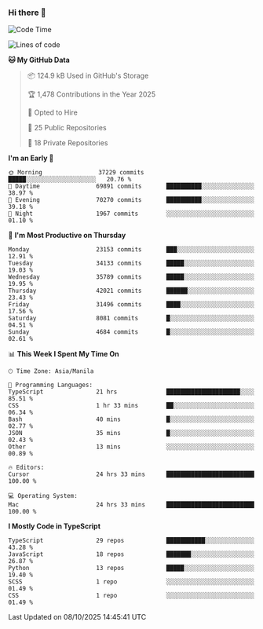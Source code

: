 ### Hi there 👋

<!--START_SECTION:waka-->
![Code Time](http://img.shields.io/badge/Code%20Time-2%2C203%20hrs%208%20mins-blue)

![Lines of code](https://img.shields.io/badge/From%20Hello%20World%20I%27ve%20Written-68.8%20million%20lines%20of%20code-blue)

**🐱 My GitHub Data** 

> 📦 124.9 kB Used in GitHub's Storage 
 > 
> 🏆 1,478 Contributions in the Year 2025
 > 
> 💼 Opted to Hire
 > 
> 📜 25 Public Repositories 
 > 
> 🔑 18 Private Repositories 
 > 
**I'm an Early 🐤** 

```text
🌞 Morning                37229 commits       █████░░░░░░░░░░░░░░░░░░░░   20.76 % 
🌆 Daytime                69891 commits       ██████████░░░░░░░░░░░░░░░   38.97 % 
🌃 Evening                70270 commits       ██████████░░░░░░░░░░░░░░░   39.18 % 
🌙 Night                  1967 commits        ░░░░░░░░░░░░░░░░░░░░░░░░░   01.10 % 
```
📅 **I'm Most Productive on Thursday** 

```text
Monday                   23153 commits       ███░░░░░░░░░░░░░░░░░░░░░░   12.91 % 
Tuesday                  34133 commits       █████░░░░░░░░░░░░░░░░░░░░   19.03 % 
Wednesday                35789 commits       █████░░░░░░░░░░░░░░░░░░░░   19.95 % 
Thursday                 42021 commits       ██████░░░░░░░░░░░░░░░░░░░   23.43 % 
Friday                   31496 commits       ████░░░░░░░░░░░░░░░░░░░░░   17.56 % 
Saturday                 8081 commits        █░░░░░░░░░░░░░░░░░░░░░░░░   04.51 % 
Sunday                   4684 commits        █░░░░░░░░░░░░░░░░░░░░░░░░   02.61 % 
```


📊 **This Week I Spent My Time On** 

```text
🕑︎ Time Zone: Asia/Manila

💬 Programming Languages: 
TypeScript               21 hrs              █████████████████████░░░░   85.51 % 
CSS                      1 hr 33 mins        ██░░░░░░░░░░░░░░░░░░░░░░░   06.34 % 
Bash                     40 mins             █░░░░░░░░░░░░░░░░░░░░░░░░   02.77 % 
JSON                     35 mins             █░░░░░░░░░░░░░░░░░░░░░░░░   02.43 % 
Other                    13 mins             ░░░░░░░░░░░░░░░░░░░░░░░░░   00.89 % 

🔥 Editors: 
Cursor                   24 hrs 33 mins      █████████████████████████   100.00 % 

💻 Operating System: 
Mac                      24 hrs 33 mins      █████████████████████████   100.00 % 
```

**I Mostly Code in TypeScript** 

```text
TypeScript               29 repos            ███████████░░░░░░░░░░░░░░   43.28 % 
JavaScript               18 repos            ███████░░░░░░░░░░░░░░░░░░   26.87 % 
Python                   13 repos            █████░░░░░░░░░░░░░░░░░░░░   19.40 % 
SCSS                     1 repo              ░░░░░░░░░░░░░░░░░░░░░░░░░   01.49 % 
CSS                      1 repo              ░░░░░░░░░░░░░░░░░░░░░░░░░   01.49 % 
```




 Last Updated on 08/10/2025 14:45:41 UTC
<!--END_SECTION:waka-->
